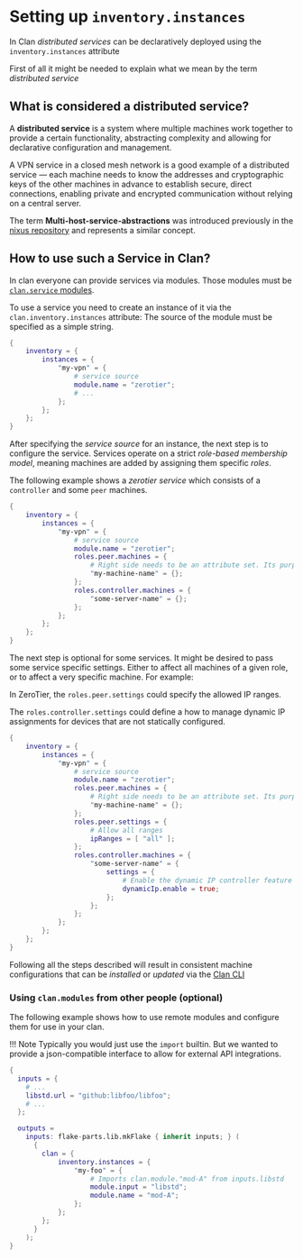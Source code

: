 # Setting up `inventory.instances`

In Clan *distributed services* can be declaratively deployed using the `inventory.instances` attribute

First of all it might be needed to explain what we mean by the term *distributed service*

## What is considered a distributed service?

A **distributed service** is a system where multiple machines work together to provide a certain functionality, abstracting complexity and allowing for declarative configuration and management.

A VPN service in a closed mesh network is a good example of a distributed service — each machine needs to know the addresses and cryptographic keys of the other machines in advance to establish secure, direct connections, enabling private and encrypted communication without relying on a central server.

The term **Multi-host-service-abstractions** was introduced previously in the [nixus repository](https://github.com/infinisil/nixus) and represents a similar concept.

## How to use such a Service in Clan?

In clan everyone can provide services via modules. Those modules must be [`clan.service` modules](../authoring/clanServices/index.md).

To use a service you need to create an instance of it via the `clan.inventory.instances` attribute:
The source of the module must be specified as a simple string.

```nix
{
    inventory = {
        instances = {
            "my-vpn" = {
                # service source
                module.name = "zerotier";
                # ...
            };
        };
    };
}
```

After specifying the *service source* for an instance, the next step is to configure the service.
Services operate on a strict *role-based membership model*, meaning machines are added by assigning them specific *roles*.

The following example shows a *zerotier service* which consists of a `controller` and some `peer` machines.

```nix
{
    inventory = {
        instances = {
            "my-vpn" = {
                # service source
                module.name = "zerotier";
                roles.peer.machines = {
                    # Right side needs to be an attribute set. Its purpose will become clear later
                    "my-machine-name" = {};
                };
                roles.controller.machines = {
                    "some-server-name" = {};
                };
            };
        };
    };
}
```

The next step is optional for some services. It might be desired to pass some service specific settings.
Either to affect all machines of a given role, or to affect a very specific machine.
For example:

In ZeroTier, the `roles.peer.settings` could specify the allowed IP ranges.

The `roles.controller.settings` could define a how to manage dynamic IP assignments for devices that are not statically configured.

```nix
{
    inventory = {
        instances = {
            "my-vpn" = {
                # service source
                module.name = "zerotier";
                roles.peer.machines = {
                    # Right side needs to be an attribute set. Its purpose will become clear later
                    "my-machine-name" = {};
                };
                roles.peer.settings = {
                    # Allow all ranges
                    ipRanges = [ "all" ];
                };
                roles.controller.machines = {
                    "some-server-name" = {
                        settings = {
                            # Enable the dynamic IP controller feature on this machine only
                            dynamicIp.enable = true;
                        };
                    };
                };
            };
        };
    };
}
```

Following all the steps described will result in consistent machine configurations that can be *installed* or *updated* via the [Clan CLI](../reference/cli/index.md)

### Using `clan.modules` from other people (optional)

The following example shows how to use remote modules and configure them for use in your clan.

!!! Note
    Typically you would just use the `import` builtin. But we wanted to provide a json-compatible interface to allow for external API integrations.

```nix title="flake.nix"
{
  inputs = {
    # ...
    libstd.url = "github:libfoo/libfoo";
    # ...
  };

  outputs =
    inputs: flake-parts.lib.mkFlake { inherit inputs; } (
      {
        clan = {
            inventory.instances = {
                "my-foo" = {
                    # Imports clan.module."mod-A" from inputs.libstd
                    module.input = "libstd";
                    module.name = "mod-A";
                };
            };
        };
      }
    );
}
```
